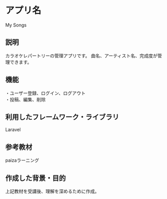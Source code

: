 # アプリ名
My Songs

## 説明
カラオケレパートリーの管理アプリです。
曲名、アーティスト名、完成度が管理できます。

## 機能
・ユーザー登録、ログイン、ログアウト  
・投稿、編集、削除  

## 利用したフレームワーク・ライブラリ
Laravel

## 参考教材
paizaラーニング

## 作成した背景・目的
上記教材を受講後、理解を深めるために作成。